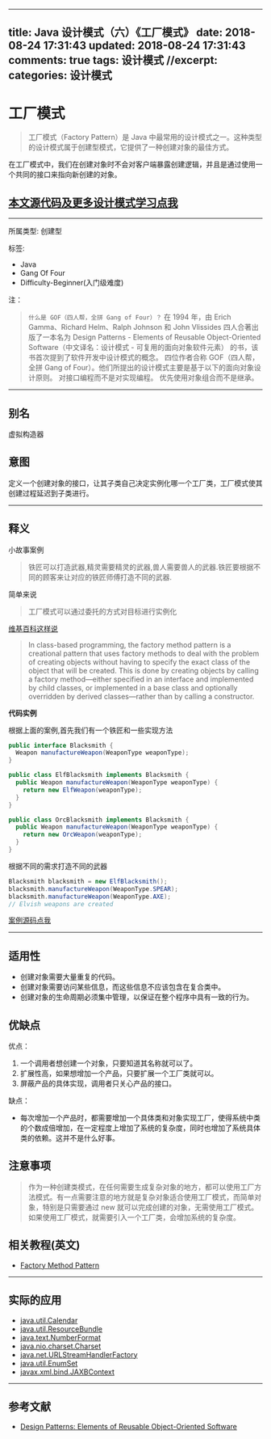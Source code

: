 
---
title: Java 设计模式（六）《工厂模式》
date: 2018-08-24 17:31:43
updated: 2018-08-24 17:31:43
comments: true
tags: 设计模式
//excerpt: 
categories: 设计模式
---

# 工厂模式

>工厂模式（Factory Pattern）是 Java 中最常用的设计模式之一。这种类型的设计模式属于创建型模式，它提供了一种创建对象的最佳方式。

在工厂模式中，我们在创建对象时不会对客户端暴露创建逻辑，并且是通过使用一个共同的接口来指向新创建的对象。

<!--more-->

## [本文源代码及更多设计模式学习点我](https://gitee.com/lvgo/java-design-patterns-cn/tree/master/factory)

---
所属类型: 创建型

标签:
 - Java
 - Gang Of Four
 - Difficulty-Beginner(入门级难度)


注：
>``什么是 GOF（四人帮，全拼 Gang of Four）？``
>在 1994 年，由 Erich Gamma、Richard Helm、Ralph Johnson 和 John Vlissides 四人合著出版了一本名为 Design Patterns - Elements of Reusable Object-Oriented Software（中文译名：设计模式 - 可复用的面向对象软件元素） 的书，该书首次提到了软件开发中设计模式的概念。
>四位作者合称 GOF（四人帮，全拼 Gang of Four）。他们所提出的设计模式主要是基于以下的面向对象设计原则。
>对接口编程而不是对实现编程。
>优先使用对象组合而不是继承。


---

## 别名

虚拟构造器

## 意图
定义一个创建对象的接口，让其子类自己决定实例化哪一个工厂类，工厂模式使其创建过程延迟到子类进行。

---

## 释义

小故事案例

> 铁匠可以打造武器,精灵需要精灵的武器,兽人需要兽人的武器.铁匠要根据不同的顾客来让对应的铁匠师傅打造不同的武器.


简单来说

> 工厂模式可以通过委托的方式对目标进行实例化

[维基百科这样说](https://zh.wikipedia.org/wiki/%E5%B7%A5%E5%8E%82%E6%96%B9%E6%B3%95#%E7%AE%80%E5%8D%95%E5%B7%A5%E5%8E%82)

> In class-based programming, the factory method pattern is a creational pattern that uses factory methods to deal with the problem of creating objects without having to specify the exact class of the object that will be created. This is done by creating objects by calling a factory method—either specified in an interface and implemented by child classes, or implemented in a base class and optionally overridden by derived classes—rather than by calling a constructor.

 **代码实例**

根据上面的案例,首先我们有一个铁匠和一些实现方法

```java
public interface Blacksmith {
  Weapon manufactureWeapon(WeaponType weaponType);
}

public class ElfBlacksmith implements Blacksmith {
  public Weapon manufactureWeapon(WeaponType weaponType) {
    return new ElfWeapon(weaponType);
  }
}

public class OrcBlacksmith implements Blacksmith {
  public Weapon manufactureWeapon(WeaponType weaponType) {
    return new OrcWeapon(weaponType);
  }
}
```

根据不同的需求打造不同的武器

```java
Blacksmith blacksmith = new ElfBlacksmith();
blacksmith.manufactureWeapon(WeaponType.SPEAR);
blacksmith.manufactureWeapon(WeaponType.AXE);
// Elvish weapons are created
```

[案例源码点我](https://gitee.com/lvgo/java-design-patterns-cn/tree/master/factory)

---

## 适用性

* 创建对象需要大量重复的代码。
* 创建对象需要访问某些信息，而这些信息不应该包含在复合类中。
* 创建对象的生命周期必须集中管理，以保证在整个程序中具有一致的行为。


## 优缺点

优点： 

1. 一个调用者想创建一个对象，只要知道其名称就可以了。 
2. 扩展性高，如果想增加一个产品，只要扩展一个工厂类就可以。 
3. 屏蔽产品的具体实现，调用者只关心产品的接口。

缺点：

- 每次增加一个产品时，都需要增加一个具体类和对象实现工厂，使得系统中类的个数成倍增加，在一定程度上增加了系统的复杂度，同时也增加了系统具体类的依赖。这并不是什么好事。


## 注意事项
>作为一种创建类模式，在任何需要生成复杂对象的地方，都可以使用工厂方法模式。有一点需要注意的地方就是复杂对象适合使用工厂模式，而简单对象，特别是只需要通过 new 就可以完成创建的对象，无需使用工厂模式。如果使用工厂模式，就需要引入一个工厂类，会增加系统的复杂度。


## 相关教程(英文)

* [Factory Method Pattern](etc/presentation.html) 

---

## 实际的应用

* [java.util.Calendar](http://docs.oracle.com/javase/8/docs/api/java/util/Calendar.html#getInstance--)
* [java.util.ResourceBundle](http://docs.oracle.com/javase/8/docs/api/java/util/ResourceBundle.html#getBundle-java.lang.String-)
* [java.text.NumberFormat](http://docs.oracle.com/javase/8/docs/api/java/text/NumberFormat.html#getInstance--)
* [java.nio.charset.Charset](http://docs.oracle.com/javase/8/docs/api/java/nio/charset/Charset.html#forName-java.lang.String-)
* [java.net.URLStreamHandlerFactory](http://docs.oracle.com/javase/8/docs/api/java/net/URLStreamHandlerFactory.html#createURLStreamHandler-java.lang.String-)
* [java.util.EnumSet](https://docs.oracle.com/javase/8/docs/api/java/util/EnumSet.html#of-E-)
* [javax.xml.bind.JAXBContext](https://docs.oracle.com/javase/8/docs/api/javax/xml/bind/JAXBContext.html#createMarshaller--)

---

## 参考文献

* [Design Patterns: Elements of Reusable Object-Oriented Software](http://www.amazon.com/Design-Patterns-Elements-Reusable-Object-Oriented/dp/0201633612)